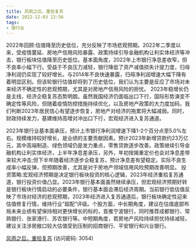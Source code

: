 ```yaml
---
title: 风雨之后，重拾复苏
date: 2022-12-03 22:56
tags:
- 银行业
---
```

2022年回顾:估值降至历史低位，充分反映了市场悲观预期。2022年二季度以来，受疫情蔓延、房地产信用风险暴露、政策持续引导金融机构让利实体经济等冲击，银行板块估值降至历史低位。基本面角度，2022年上市银行净息差收窄，但不良率小幅下行。受益于不良压力减轻，银行降低了资产减值损失计提力度，归母净利润仍实现了较好增长。与2014年不良快速暴露，归母净利润增速大幅下降有着明显区别。但该轮银行估值却将到了历史低位，我们认为主要是反应了市场对未来经济不确定性的悲观预期，尤其是对房地产信用风险的担忧。
2023年稳增长仍是主线，经济企稳复苏态势明朗。虽然我国经济仍面临出口下行，国际形势演变不确定性等风险，但随着疫情防控措施持续优化，以及房地产政策的大力度加码，我们判断2023年居民信心有望逐步恢复，房地产对经济的拖累将大幅减弱。同时，财政持续发力，基建维持高增对冲出口下行，宏观经济进入复苏通道。
<!-- more -->
2023年银行业基本面承压，预计上市银行净利润增速下降1-2个百分点至5.0%左右。规模维持较好增长，是业绩的主要贡献因素。预计2023年新增贷款约23万亿元，其中高端制造、绿色领域仍是发力重点，零售贷款逐步改善。政策继续引导金融机构让利实体经济，上半年净息差承压，另外，年初按揭重定价也会对净息差带来较大冲击;但下半年随着经济逐步企稳复苏，预计净息差有望稳定。实际不良生成率小幅反弹，但预期改善，尤其是对于房地产领域信用风险预期改善明显。
投资策略:宏观经济预期是决定银行板块投资的核心逻辑，2023年经济重拾复苏通道，银行投资价值凸显。2023年银行基本面虽然继续承压，但宏观经济预期好转是银行板块行情启动的必要条件，银行基本面会滞后经济周期。当前银行低估值反映了市场对经济的悲观预期，2023年经济进入复苏通道后，银行板块确定性迎来估值修复行情，维持行业“超配”评级。个股方面，中长期角度，建议在估值底部布局未来业绩有望保持相对更快增长的标的，首推宁波银行，同时推荐成都银行、常熟银行、张家港行、苏农银行等。中短期角度，若房地产风险持续担忧持续减轻，建议关注涉房敞口较大估值受到压制的招商银行、平安银行和兴业银行。

[风雨之后，重拾复苏](https://url12.ctfile.com/f/3948612-739738377-00cd79?p=3054)
(访问密码: 3054)

